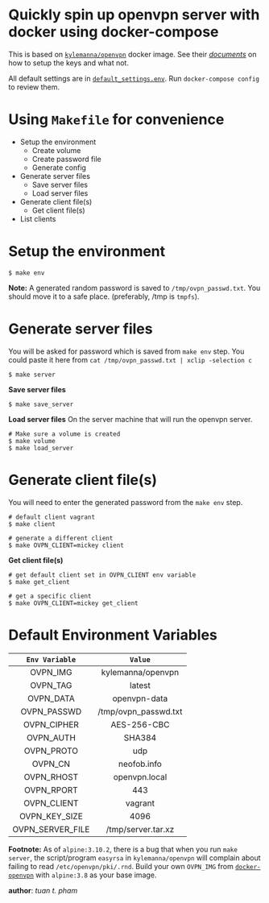 Quickly spin up openvpn server with docker using docker-compose
===============================================================
This is based on [`kylemanna/openvpn`][0] docker image. See
their [*documents*][1] on how to setup the keys and what not.


All default settings are in [`default_settings.env`][2].
Run `docker-compose config` to review them.


Using `Makefile` for convenience
==============================
  * Setup the environment
    * Create volume
    * Create password file
    * Generate config
  * Generate server files
    * Save server files
    * Load server files
  * Generate client file(s)
    * Get client file(s)
  * List clients


Setup the environment
=====================
```
$ make env
```
**Note:** A generated random password is saved to `/tmp/ovpn_passwd.txt`. You should
move it to a safe place. (preferably, /tmp is `tmpfs`).


Generate server files
=====================
You will be asked for password which is saved from `make env` step. You could paste it here
from `cat /tmp/ovpn_passwd.txt | xclip -selection c`
```
$ make server
```
**Save server files**
```
$ make save_server
```
**Load server files**
On the server machine that will run the openvpn server.
```
# Make sure a volume is created
$ make volume
$ make load_server
```

Generate client file(s)
=======================
You will need to enter the generated password from the `make env` step.
```
# default client vagrant
$ make client

# generate a different client
$ make OVPN_CLIENT=mickey client
```
**Get client file(s)**
```
# get default client set in OVPN_CLIENT env variable
$ make get_client

# get a specific client
$ make OVPN_CLIENT=mickey get_client
```


Default Environment Variables
=============================

| `Env Variable`  | `Value` |
|:---------------:|:-------:|
| OVPN_IMG        | kylemanna/openvpn |
| OVPN_TAG        | latest |
| OVPN_DATA       | openvpn-data |
| OVPN_PASSWD     | /tmp/ovpn_passwd.txt |
| OVPN_CIPHER     | AES-256-CBC |
| OVPN_AUTH       | SHA384 |
| OVPN_PROTO      | udp |
| OVPN_CN         | neofob.info |
| OVPN_RHOST      | openvpn.local |
| OVPN_RPORT      | 443 |
| OVPN_CLIENT     | vagrant |
| OVPN_KEY_SIZE   | 4096 |
| OVPN_SERVER_FILE | /tmp/server.tar.xz |


**Footnote:** As of `alpine:3.10.2`, there is a bug that when you run `make server`,
the script/program `easyrsa` in `kylemanna/openvpn` will complain about failing to read
`/etc/openvpn/pki/.rnd`. Build your own `OVPN_IMG` from [`docker-openvpn`][0] with `alpine:3.8`
as your base image.

__author__: *tuan t. pham*

[0]: https://github.com/kylemanna/docker-openvpn
[1]: https://github.com/kylemanna/docker-openvpn/tree/master/docs
[2]: ./default_settings.env
